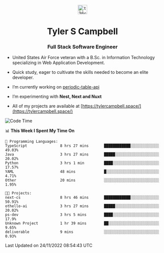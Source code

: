 <p align="center">
<a href="https://www.linkedin.com/in/t36campbell" target="blank"><img align="center" src="https://ik.imagekit.io/t36campbell/Portfolio/linkedin.png.original_m8bbGgPh6.png" alt="t36campbell" height="30" width="30" /></a>
</p>
<h1 align="center">Tyler S Campbell</h1>
<h3 align="center">Full Stack Software Engineer</h3>

* United States Air Force veteran with a B.Sc. in Information Technology specializing in Web Application Development. 

* Quick study, eager to cultivate the skills needed to become an elite developer.

* I’m currently working on [periodic-table-api](https://github.com/t36campbell/periodic-table-api)

* I’m experimenting with **Nest, Next and Nuxt**

* All of my projects are available at [https://tylercampbell.space/](https://tylercampbell.space/)

<!--START_SECTION:waka-->
![Code Time](http://img.shields.io/badge/Code%20Time-2%2C010%20hrs%2026%20mins-blue)

📊 **This Week I Spent My Time On** 

```text
💬 Programming Languages: 
TypeScript               8 hrs 27 mins       ████████████░░░░░░░░░░░░░   49.03% 
Java                     3 hrs 27 mins       █████░░░░░░░░░░░░░░░░░░░░   20.02% 
Python                   3 hrs 1 min         ████░░░░░░░░░░░░░░░░░░░░░   17.57% 
YAML                     48 mins             █░░░░░░░░░░░░░░░░░░░░░░░░   4.71% 
Other                    20 mins             ░░░░░░░░░░░░░░░░░░░░░░░░░   1.95%

🐱‍💻 Projects: 
next-cs                  8 hrs 46 mins       ████████████░░░░░░░░░░░░░   50.91% 
othello-ai               3 hrs 27 mins       █████░░░░░░░░░░░░░░░░░░░░   20.02% 
ps-dev                   3 hrs 5 mins        ████░░░░░░░░░░░░░░░░░░░░░   17.9% 
Unknown Project          1 hr 39 mins        ██░░░░░░░░░░░░░░░░░░░░░░░   9.65% 
deliverable              9 mins              ░░░░░░░░░░░░░░░░░░░░░░░░░   0.93%

```


 Last Updated on 24/11/2022 08:54:43 UTC
<!--END_SECTION:waka-->

